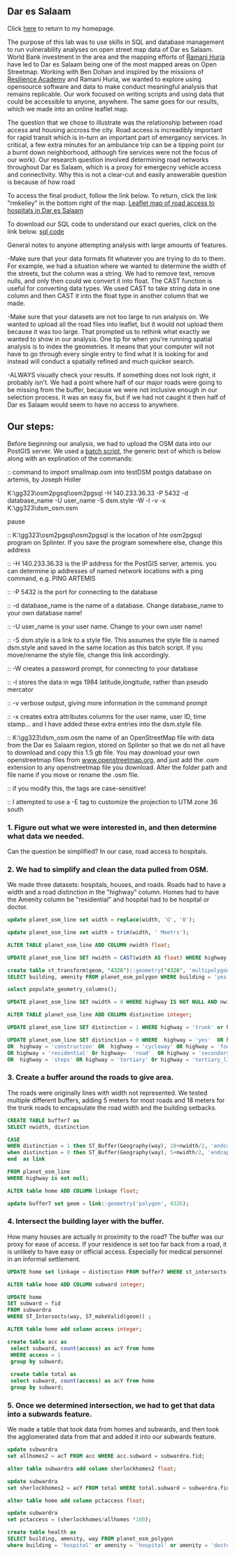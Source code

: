 ## Dar es Salaam

Click [here](index.md) to return to my homepage.

The purpose of this lab was to use skills in SQL and database management to run vulnerability analyses on open street map data of Dar es Salaam. World Bank investment in the area and the mapping efforts of [Ramani Huria](https://ramanihuria.org/about-us/) have led to Dar es Salaam being one of the most mapped areas on Open Streetmap. Working with Ben Dohan and inspired by the missions of [Resilience Academy](https://resilienceacademy.ac.tz/) and Ramani Huria, we wanted to explore using opensource software and data to make conduct meaningful analysis that remains replicable. Our work focused on writing scripts and using data that could be accessible to anyone, anywhere. The same goes for our results, which we made into an online leaflet map.

The question that we chose to illustrate was the relationship between road access and housing accross the city. Road access is increadibly important for rapid transit which is in-turn an important part of emergancy services. In critical, a few extra minutes for an ambulance trip can be a tipping point (or a burnt down neighborhood, although fire services were not the focus of our work). Our research question involved determining road networks throughout Dar es Salaam, which is a proxy for emergecny vehicle access and connectivity. Why this is not a clear-cut and easily answerable question is because of how road

To access the final product, follow the link below. To return, click the link "rmkelley" in the bottom right of the map.
[Leaflet map of road access to hospitals in Dar es Salaam](qgis2web_2019_12_05-15_55_46_601626/index.html)

To download our SQL code to understand our exact queries, click on the link below.
[sql code](DeScode.sql)

General notes to anyone attempting analysis with large amounts of features.

-Make sure that your data formats fit whatever you are trying to do to them. For example, we had a situation where we wanted to determine the width of the streets, but the column was a string. We had to remove text, remove nulls, and only then could we convert it into float. The CAST function is useful for converting data types. We used CAST to take string data in one column and then CAST it into the float type in another column that we made.
  
-Make sure that your datasets are not too large to run analysis on. We wanted to upload all the road files into leaflet, but it would not upload them because it was too large. That prompted us to rethink what exactly we wanted to show in our analysis. One tip for when you're running spatial analysis is to index the geometries. It means that your computer will not have to go through every single entry to find what it is looking for and instead will conduct a spatially refined and much quicker search.

-ALWAYS visually check your results. If something does not look right, it probably isn't. We had a point where half of our major roads were going to be missing from the buffer, because we were not inclusive enough in our selection process. It was an easy fix, but if we had not caught it then half of Dar es Salaam would seem to have no access to anywhere.

## Our steps:

Before beginning our analysis, we had to upload the OSM data into our PostGIS server. We used a [batch script](convertOSM.bat), the generic text of which is below along with an explination of the commands:

:: command to import smallmap.osm into testDSM postgis database on artemis, by Joseph Holler

K:\gg323\osm2pgsql\osm2pgsql -H 140.233.36.33 -P 5432 -d database_name -U user_name -S dsm.style -W -l -v -x K:\gg323\dsm_osm.osm

pause

:: K:\gg323\osm2pgsql\osm2pgsql is the location of hte osm2pgsql program on Splinter. If you save the program somewhere else, change this address

:: -H 140.233.36.33 is the IP address for the PostGIS server, artemis. you can determine ip addresses of named network locations with a ping command, e.g. PING ARTEMIS

:: -P 5432 is the port for connecting to the database

:: -d database_name is the name of a database.  Change database_name to your own database name!

:: -U user_name is your user name. Change to your own user name!

:: -S dsm.style is a link to a style file. This assumes the style file is named dsm.style and saved in the same location as this batch script. If you move/rename the style file, change this link accordingly.

:: -W creates a password prompt, for connecting to your database

:: -l stores the data in wgs 1984 latitude,longitude, rather than pseudo mercator

:: -v verbose output, giving more information in the command prompt

:: -x creates extra attributes columns for the user name, user ID, time stamp... and I have added these extra entries into the dsm.style file.

:: K:\gg323\dsm_osm.osm the name of an OpenStreetMap file with data from the Dar es Salaam region, stored on Splinter so that we do not all have to download and copy this 1.5 gb file. You may download your own openstreetmap files from www.openstreetmap.org, and just add the .osm extension to any openstreetmap file you download. Alter the folder path and file name  if you move or rename the .osm file.

:: if you modify this, the tags are case-sensitive!

:: I attempted to use a -E tag to customize the projection to UTM zone 36 south 

### 1. Figure out what we were interested in, and then determine what data we needed. 

Can the question be simplified? In our case, road access to hospitals.

### 2. We had to simplify and clean the data pulled from OSM. 

We made three datasets: hospitals, houses, and roads. Roads had to have a width and a road distinction in the "highway" column. Homes had to have the Amenity column be "residential" and hospital had to be hospital or doctor.

```sql
update planet_osm_line set width = replace(width, 'O', '0');

update planet_osm_line set width = trim(width, ' Mmetrs');

ALTER TABLE planet_osm_line ADD COLUMN nwidth float;

UPDATE planet_osm_line SET nwidth = CAST(width AS float) WHERE highway IS NOT NULL;

create table st_transform(geom, "4326")::geometry("4326", 'multipolygon') home as
SELECT building, amenity FROM planet_osm_polygon WHERE building = 'yes' AND amenity IS NULL OR building = 'residential';

select populate_geometry_columns();

UPDATE planet_osm_line SET nwidth = 0 WHERE highway IS NOT NULL AND nwidth is null;

ALTER TABLE planet_osm_line ADD COLUMN distinction integer;

UPDATE planet_osm_line SET distinction = 1 WHERE highway = 'trunk' or highway = 'trunk_link' or highway = 'primary' or highway = 'primary_link';

UPDATE planet_osm_line SET distinction = 0 WHERE  highway = 'yes'  OR highway =  'unclassified' OR  highway  =  'bridleway' 
OR  highway = 'construction' OR  highway = 'cycleway' OR highway = 'footway' OR  highway = 'path' OR highway = 'pedestrian' 
OR highway = 'residential' Or highway=  'road'  OR highway = 'secondary' OR highway = 'secondary_link' OR  highway = 'service' 
OR  highway = 'steps' OR highway = 'tertiary' Or highway = 'tertiary_link' OR highway = 'track'; 
```

### 3. Create a buffer around the roads to give area. 

The roads were originally lines with width not represented. We tested multiple different buffers, adding 5 meters for most roads and 18 meters for the trunk roads to encapsulate the road width and the building setbacks.

```sql
CREATE TABLE buffer7 as
SELECT nwidth, distinction

CASE
WHEN distinction = 1 then ST_Buffer(Geography(way), 18+nwidth/2, 'endcap=round')
when distinction = 0 then ST_Buffer(Geography(way), 5+nwidth/2, 'endcap=round')
end  as link

FROM planet_osm_line 
WHERE highway is not null;

ALTER table home ADD COLUMN linkage float;

update buffer7 set geom = link::geometry('polygon', 4326);
```

### 4. Intersect the building layer with the buffer. 

How many houses are actually in proximity to the road? The buffer was our proxy for ease of access. If your residence is set too far back from a road, it is unlikely to have easy or official access. Especially for medical personnel in an informal settlement. 

```sql
UPDATE home set linkage = distinction FROM buffer7 WHERE st_intersects(way, geom);

ALTER table home ADD COLUMN subward integer;

UPDATE home
SET subward = fid
FROM subwardra
WHERE ST_Intersects(way, ST_makeValid(geom)) ;

ALTER table home add column access integer;

create table acc as 
 select subward, count(access) as acY from home
 WHERE access = 1
 group by subward;
 
 create table total as 
 select subward, count(access) as acY from home
 group by subward;
```

### 5. Once we determined intersection, we had to get that data into a subwards feature. 

We made a table that took data from homes and subwards, and then took the agglomerated data from that and added it into our subwards feature.

```sql
update subwardra 
set allhomes2 = acT FROM acc WHERE acc.subward = subwardra.fid;

alter table subwardra add column sherlockhomes2 float;

update subwardra 
set sherlockhomes2 = acY FROM total WHERE total.subward = subwardra.fid;

alter table home add column pctaccess float;

update subwardra
set pctaccess = (sherlockhomes/allhomes *100);

create table health as
SELECT building, amenity, way FROM planet_osm_polygon
where building = 'hospital' or amenity = 'hospital' or amenity = 'doctors' or building = 'doctors'
```
